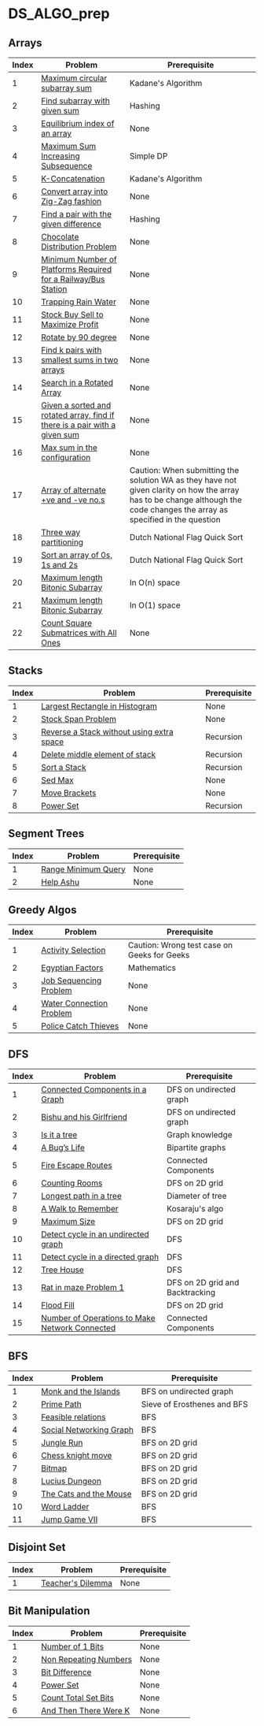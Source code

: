 # DS_ALGO_prep

## Arrays
| Index | Problem | Prerequisite |  
| --- | --- | --- | 
| 1 | [Maximum circular subarray sum](https://practice.geeksforgeeks.org/problems/max-circular-subarray-sum/0) | Kadane's Algorithm |  
| 2 | [Find subarray with given sum](https://practice.geeksforgeeks.org/problems/subarray-with-given-sum/0) | Hashing |  
| 3 | [Equilibrium index of an array](https://practice.geeksforgeeks.org/problems/equilibrium-point/0) | None |
| 4 | [Maximum Sum Increasing Subsequence](https://practice.geeksforgeeks.org/problems/maximum-sum-increasing-subsequence/0) | Simple DP |
| 5 | [K-Concatenation](https://www.codechef.com/problems/KCON) | Kadane's Algorithm |
| 6 | [Convert array into Zig-Zag fashion](https://practice.geeksforgeeks.org/problems/convert-array-into-zig-zag-fashion/0) | None |
| 7 | [Find a pair with the given difference](https://practice.geeksforgeeks.org/problems/find-pair-given-difference/0) | Hashing |
| 8 | [Chocolate Distribution Problem](https://www.geeksforgeeks.org/chocolate-distribution-problem/) | None |
| 9 | [Minimum Number of Platforms Required for a Railway/Bus Station](https://practice.geeksforgeeks.org/problems/minimum-platforms/0) | None |
| 10 | [Trapping Rain Water](https://practice.geeksforgeeks.org/problems/trapping-rain-water/0) | None |
| 11 | [Stock Buy Sell to Maximize Profit](https://practice.geeksforgeeks.org/problems/stock-buy-and-sell/0) | None |
| 12 | [Rotate by 90 degree](https://practice.geeksforgeeks.org/problems/rotate-by-90-degree/0) | None |
| 13 | [Find k pairs with smallest sums in two arrays](https://www.geeksforgeeks.org/find-k-pairs-smallest-sums-two-arrays/) | None |
| 14 | [Search in a Rotated Array](https://practice.geeksforgeeks.org/problems/search-in-a-rotated-array/0) | None |
| 15 | [Given a sorted and rotated array, find if there is a pair with a given sum](https://www.geeksforgeeks.org/given-a-sorted-and-rotated-array-find-if-there-is-a-pair-with-a-given-sum/) | None |
| 16 | [Max sum in the configuration](https://practice.geeksforgeeks.org/problems/max-sum-in-the-configuration/1) | None |
| 17 | [Array of alternate +ve and -ve no.s](https://practice.geeksforgeeks.org/problems/array-of-alternate-ve-and-ve-nos1401/1) | Caution: When submitting the solution WA as they have not given clarity on how the array has to be change although the code changes the array as specified in the question |
| 18 | [Three way partitioning](https://practice.geeksforgeeks.org/problems/three-way-partitioning/1) |Dutch National Flag Quick Sort |
| 19 | [Sort an array of 0s, 1s and 2s ](https://practice.geeksforgeeks.org/problems/sort-an-array-of-0s-1s-and-2s/0) |Dutch National Flag Quick Sort |
| 20 | [Maximum length Bitonic Subarray](https://practice.geeksforgeeks.org/problems/maximum-length-bitonic-subarray5730/1) | In O(n) space |
| 21 | [Maximum length Bitonic Subarray](https://practice.geeksforgeeks.org/problems/maximum-length-bitonic-subarray5730/1) | In O(1) space |
| 22 | [Count Square Submatrices with All Ones](https://leetcode.com/problems/count-square-submatrices-with-all-ones/) | None |
## Stacks
| Index | Problem | Prerequisite |  
| --- | --- | --- | 
| 1 | [Largest Rectangle in Histogram](https://leetcode.com/problems/largest-rectangle-in-histogram/) | None|
| 2 | [Stock Span Problem](https://practice.geeksforgeeks.org/problems/stock-span-problem/0) | None|
| 3 | [Reverse a Stack without using extra space](https://www.geeksforgeeks.org/reverse-a-stack-using-recursion/) |Recursion|
| 4 | [Delete middle element of stack](https://practice.geeksforgeeks.org/problems/delete-middle-element-of-a-stack/1) |Recursion|
| 5 | [Sort a Stack](https://practice.geeksforgeeks.org/problems/sort-a-stack/1#) |Recursion|
| 6 | [Sed Max](https://www.codechef.com/LTIME93B/problems/SEDMAX) |None|
| 7 | [Move Brackets](https://codeforces.com/problemset/problem/1374/C)|None|
| 8 | [Power Set](https://practice.geeksforgeeks.org/problems/power-set4302/1#)|Recursion|

## Segment Trees
| Index | Problem | Prerequisite |  
| --- | --- | --- | 
| 1 | [Range Minimum Query](https://www.spoj.com/problems/RMQSQ/) | None|
| 2 | [Help Ashu](https://www.hackerearth.com/practice/data-structures/advanced-data-structures/fenwick-binary-indexed-trees/practice-problems/algorithm/help-ashu-1/) | None|

## Greedy Algos
| Index | Problem | Prerequisite |  
| --- | --- | --- | 
| 1 | [Activity Selection](https://practice.geeksforgeeks.org/problems/n-meetings-in-one-room-1587115620/1) | Caution: Wrong test case on Geeks for Geeks|
| 2 | [Egyptian Factors](https://www.geeksforgeeks.org/greedy-algorithm-egyptian-fraction/) | Mathematics|
| 3 | [Job Sequencing Problem](https://practice.geeksforgeeks.org/problems/job-sequencing-problem-1587115620/1) |None|
| 4 | [Water Connection Problem](https://practice.geeksforgeeks.org/problems/water-connection-problem/0) |None|
| 5 | [Police Catch Thieves](https://www.geeksforgeeks.org/policemen-catch-thieves/) |None|

## DFS
| Index | Problem | Prerequisite |  
| --- | --- | --- | 
| 1 | [Connected Components in a Graph](https://www.hackerearth.com/problem/algorithm/connected-components-in-a-graph/) |DFS on undirected graph|
| 2 | [Bishu and his Girlfriend](https://www.hackerearth.com/practice/algorithms/graphs/depth-first-search/practice-problems/algorithm/bishu-and-his-girlfriend/) | DFS on undirected graph|
| 3 | [Is it a tree](https://www.spoj.com/problems/PT07Y/) |Graph knowledge|
| 4 | [A Bug’s Life](https://www.spoj.com/problems/BUGLIFE/) |Bipartite graphs|
| 5 | [Fire Escape Routes](https://www.codechef.com/problems/FIRESC) |Connected Components|
| 6 | [Counting Rooms](https://cses.fi/problemset/task/1192/)|DFS on 2D grid|
| 7 | [Longest path in a tree](https://www.spoj.com/problems/PT07Z/)|Diameter of tree|
| 8 | [A Walk to Remember](https://www.hackerearth.com/practice/algorithms/graphs/strongly-connected-components/practice-problems/algorithm/a-walk-to-remember-qualifier2/) |Kosaraju's algo|
| 9 | [Maximum Size](https://www.codechef.com/problems/RISK) |DFS on 2D grid|
| 10| [Detect cycle in an undirected graph](https://practice.geeksforgeeks.org/problems/detect-cycle-in-an-undirected-graph/1) |DFS|
| 11| [Detect cycle in a directed graph](https://practice.geeksforgeeks.org/problems/detect-cycle-in-a-directed-graph/1#) |DFS|
| 12| [Tree House](https://www.codechef.com/MAY21C/problems/THOUSES) |DFS|
| 13| [Rat in maze Problem 1](https://practice.geeksforgeeks.org/problems/rat-in-a-maze-problem/1#) |DFS on 2D grid and Backtracking|
| 14| [Flood Fill](https://leetcode.com/problems/flood-fill/) |DFS on 2D grid|
| 15| [Number of Operations to Make Network Connected](https://leetcode.com/problems/number-of-operations-to-make-network-connected/)|Connected Components|

## BFS

| Index | Problem | Prerequisite |  
| --- | --- | --- | 
| 1 | [Monk and the Islands](https://www.hackerearth.com/practice/algorithms/graphs/breadth-first-search/practice-problems/algorithm/monk-and-the-islands/) |BFS on undirected graph|
| 2 | [Prime Path](https://www.spoj.com/problems/PPATH/) | Sieve of Erosthenes and BFS|
| 3 | [Feasible relations](https://www.hackerearth.com/practice/algorithms/graphs/depth-first-search/practice-problems/algorithm/feasible-relations/) |BFS|
| 4 | [Social Networking Graph](https://www.hackerearth.com/practice/algorithms/graphs/breadth-first-search/practice-problems/algorithm/social-networking-graph/) |BFS|
| 5 | [Jungle Run](https://www.hackerearth.com/practice/algorithms/graphs/depth-first-search/practice-problems/algorithm/jungle-run/) |BFS on 2D grid|
| 6 | [Chess knight move](https://www.codechef.com/problems/PRGCUP01)|BFS on 2D grid|
| 7 | [Bitmap](https://www.spoj.com/problems/BITMAP/)|BFS on 2D grid|
| 8 | [Lucius Dungeon](https://www.spoj.com/problems/BYTESE1/)|BFS on 2D grid|
| 9 | [The Cats and the Mouse](https://www.spoj.com/problems/CATM/)|BFS on 2D grid|
| 10| [Word Ladder](https://leetcode.com/problems/word-ladder/) |BFS|
| 11| [Jump Game VII](https://leetcode.com/contest/weekly-contest-242/problems/jump-game-vii/) |BFS|

## Disjoint Set
| Index | Problem | Prerequisite |  
| --- | --- | --- |
| 1 | [Teacher's Dilemma](https://www.hackerearth.com/problem/algorithm/teachers-dilemma-3-00955296/)|None|


## Bit Manipulation
| Index | Problem | Prerequisite |  
| --- | --- | --- |
| 1 | [Number of 1 Bits ](https://practice.geeksforgeeks.org/problems/set-bits0143/1)|None|
| 2 | [Non Repeating Numbers ](https://practice.geeksforgeeks.org/problems/finding-the-numbers0215/1)|None|
| 3 | [Bit Difference](https://practice.geeksforgeeks.org/problems/bit-difference-1587115620/1)|None|
| 4 | [Power Set](https://practice.geeksforgeeks.org/problems/power-set4302/1#) |None|
| 5 | [Count Total Set Bits](https://practice.geeksforgeeks.org/problems/count-total-set-bits-1587115620/1#) |None|
| 6 | [And Then There Were K](https://codeforces.com/contest/1527/problem/A) |None|
